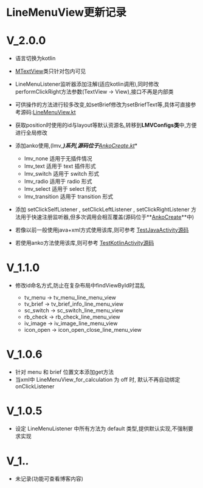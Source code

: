 # LineMenuView更新记录

# V_2.0.0

 * 语言切换为kotlin
 * [MTextView](linemenuview/src/main/java/com/knowledge/mnlin/linemenuview/MTextView.java)类只针对包内可见
 * LineMenuListener监听器添加注解(适应kotlin调用),同时修改performClickRight方法参数(TextView ->  View),接口不再是内部类
 * 可供操作的方法进行较多改变,如setBrief修改为setBriefText等,具体可直接参考源码:[LineMenuView.kt](linemenuview/src/main/java/com/knowledge/mnlin/linemenuview/LineMenuView.kt)
 * 获取position时使用的id与layout等默认资源名,转移到**LMVConfigs类**中,方便进行全局修改
 * 添加anko使用,(lmv_***)系列,源码位于**[AnkoCreate.kt](linemenuview/src/main/java/com/knowledge/mnlin/linemenuview/AnkoCreate.kt)**
 
    * lmv_none 适用于无插件情况
    * lmv_text 适用于 text 插件形式
    * lmv_switch 适用于 switch 形式
    * lmv_radio 适用于 radio 形式
    * lmv_select 适用于 select 形式
    * lmv_transition 适用于 transition 形式
    
 * 添加 setClickSelfListener , setClickLeftListener , setClickRightListener 方法用于快速注册监听器,但多次调用会相互覆盖(源码位于**[AnkoCreate](linemenuview/src/main/java/com/knowledge/mnlin/linemenuview/AnkoCreate.kt)**中)
 * 若像以前一般使用java+xml方式使用该库,则可参考 [TestJavaActivity源码](app/src/main/java/com/mnlin/linemenuview/activity/TestJavaActivity.java)
 * 若使用anko方法使用该库,则可参考 [TestKotlinActivity源码](app/src/main/java/com/mnlin/linemenuview/activity/TestKotlinActivity.kt)

# V_1.1.0

 * 修改id命名方式,防止在复杂布局中findViewById时混乱
 
    * tv_menu -> tv_menu_line_menu_view
    * tv_brief -> tv_brief_info_line_menu_view  
    * sc_switch -> sc_switch_line_menu_view
    * rb_check -> rb_check_line_menu_view
    * iv_image -> iv_image_line_menu_view
    * icon_open -> icon_open_close_line_menu_view
 
# V_1.0.6

 * 针对 menu 和 brief 位置文本添加get方法
 * 当xml中 LineMenuView_for_calculation 为 off 时, 默认不再自动绑定 onClickListener
 
# V_1.0.5
 
 * 设定 LineMenuListener 中所有方法为 default 类型,提供默认实现,不强制要求实现
 
# V_1.*.*

 * 未记录(功能可查看博客内容)